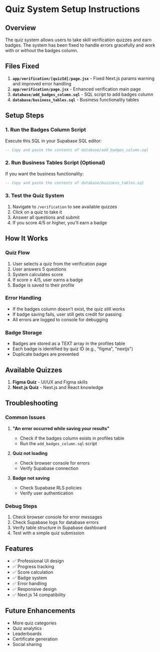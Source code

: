 # Quiz System Setup Instructions

## Overview
The quiz system allows users to take skill verification quizzes and earn badges. The system has been fixed to handle errors gracefully and work with or without the badges column.

## Files Fixed
1. **`app/verification/[quizId]/page.jsx`** - Fixed Next.js params warning and improved error handling
2. **`app/verification/page.jsx`** - Enhanced verification main page
3. **`database/add_badges_column.sql`** - SQL script to add badges column
4. **`database/business_tables.sql`** - Business functionality tables

## Setup Steps

### 1. Run the Badges Column Script
Execute this SQL in your Supabase SQL editor:
```sql
-- Copy and paste the contents of database/add_badges_column.sql
```

### 2. Run Business Tables Script (Optional)
If you want the business functionality:
```sql
-- Copy and paste the contents of database/business_tables.sql
```

### 3. Test the Quiz System
1. Navigate to `/verification` to see available quizzes
2. Click on a quiz to take it
3. Answer all questions and submit
4. If you score 4/5 or higher, you'll earn a badge

## How It Works

### Quiz Flow
1. User selects a quiz from the verification page
2. User answers 5 questions
3. System calculates score
4. If score ≥ 4/5, user earns a badge
5. Badge is saved to their profile

### Error Handling
- If the badges column doesn't exist, the quiz still works
- If badge saving fails, user still gets credit for passing
- All errors are logged to console for debugging

### Badge Storage
- Badges are stored as a TEXT array in the profiles table
- Each badge is identified by quiz ID (e.g., "figma", "nextjs")
- Duplicate badges are prevented

## Available Quizzes
1. **Figma Quiz** - UI/UX and Figma skills
2. **Next.js Quiz** - Next.js and React knowledge

## Troubleshooting

### Common Issues
1. **"An error occurred while saving your results"**
   - Check if the badges column exists in profiles table
   - Run the `add_badges_column.sql` script

2. **Quiz not loading**
   - Check browser console for errors
   - Verify Supabase connection

3. **Badge not saving**
   - Check Supabase RLS policies
   - Verify user authentication

### Debug Steps
1. Check browser console for error messages
2. Check Supabase logs for database errors
3. Verify table structure in Supabase dashboard
4. Test with a simple quiz submission

## Features
- ✅ Professional UI design
- ✅ Progress tracking
- ✅ Score calculation
- ✅ Badge system
- ✅ Error handling
- ✅ Responsive design
- ✅ Next.js 14 compatibility

## Future Enhancements
- More quiz categories
- Quiz analytics
- Leaderboards
- Certificate generation
- Social sharing
